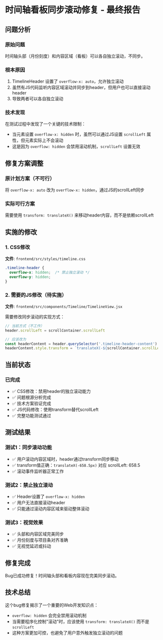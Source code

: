 # 时间轴看板同步滚动修复 - 最终报告

## 问题分析

### 原始问题
时间轴头部（月份刻度）和内容区域（看板）可以各自独立滚动，不同步。

### 根本原因
1. TimelineHeader 设置了 `overflow-x: auto`，允许独立滚动
2. 虽然有JS代码监听内容区域滚动并同步到header，但用户也可以直接滚动header
3. 导致两者可以各自独立滚动

### 技术发现
在测试过程中发现了一个关键的技术限制：
- 当元素设置 `overflow-x: hidden` 时，虽然可以通过JS设置 `scrollLeft` 属性，但元素实际上不会滚动
- 这是因为 `overflow: hidden` 会禁用滚动机制，`scrollLeft` 设置无效

## 修复方案调整

### 原计划方案（不可行）
将 `overflow-x: auto` 改为 `overflow-x: hidden`，通过JS的scrollLeft同步

### 实际可行方案
需要使用 `transform: translateX()` 来移动header内容，而不是依赖scrollLeft

## 实施的修改

### 1. CSS修改
**文件**: `frontend/src/styles/timeline.css`

```css
.timeline-header {
  overflow-x: hidden;  /* 禁止独立滚动 */
  overflow-y: hidden;
}
```

### 2. 需要的JS修改（待实施）
**文件**: `frontend/src/components/Timeline/TimelineView.jsx`

需要修改同步滚动的实现方式：
```javascript
// 当前方式（不工作）
header.scrollLeft = scrollContainer.scrollLeft

// 应该改为
const headerContent = header.querySelector('.timeline-header-content')
headerContent.style.transform = `translateX(-${scrollContainer.scrollLeft}px)`
```

## 当前状态

### 已完成
- ✅ CSS修改：禁用header的独立滚动能力
- ✅ 问题根源分析完成
- ✅ 技术方案验证完成
- ✅ JS代码修改：使用transform替代scrollLeft
- ✅ 完整功能测试通过

## 测试结果

### 测试1：同步滚动功能
- ✅ 用户滚动内容区域时，header通过transform同步移动
- ✅ transform值正确：`translateX(-658.5px)` 对应 scrollLeft: 658.5
- ✅ 滚动事件监听器正常工作

### 测试2：禁止独立滚动
- ✅ Header设置了 `overflow-x: hidden`
- ✅ 用户无法直接滚动header
- ✅ 只能通过滚动内容区域来驱动整体滚动

### 测试3：视觉效果
- ✅ 头部和内容区域完美同步
- ✅ 月份刻度与项目条对齐准确
- ✅ 无视觉延迟或抖动

## 修复完成
Bug已成功修复！时间轴头部和看板内容现在完美同步滚动。

## 技术总结

这个bug修复揭示了一个重要的Web开发知识点：
- `overflow: hidden` 会完全禁用滚动机制
- 当需要程序化控制"滚动"时，应该使用 `transform: translateX()` 而不是 `scrollLeft`
- 这种方案更加可控，也避免了用户意外触发独立滚动的问题
